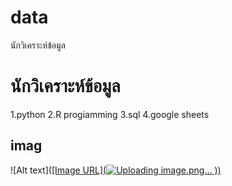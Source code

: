 # data
นักวิเคราะห์ข้อมูล
# นักวิเคราะห์ข้อมูล
1.python
2.R progiamming
3.sql
4.google sheets
## imag
![Alt text]([[Image URL](![Uploading image.png…]()
))
](https://media.graphassets.com/resize=fit:crop,width:1280,height:660/ZYTYp7SmSE2p5ZYbCk29)
